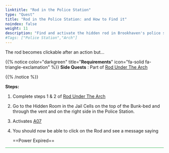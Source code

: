 ```yaml
---
linktitle: "Rod in the Police Station"
type: "Quest"
title: "Rod in the Police Station: and How to Find it"
noindex: false
weight: 11
description: "Find and activate the hidden rod in Brookhaven's police station. Follow this guide to reveal secrets and complete the steps."
#Tags: ["Police Station","Arch"]
---
```


The rod becomes clickable after an action but...

{{% notice color="darkgreen" title="**Requirements**" icon="fa-solid fa-triangle-exclamation"  %}}
**Side Quests** : Part of [Rod Under The Arch](/lore/special_tools/rod_under_arch)

{{% /notice %}}


**Steps:**

1. Complete steps 1 & 2 of [Rod Under The Arch](/lore/special_tools/rod_under_arch)
2. Go to the Hidden Room in the Jail Cells on the top of the Bunk-bed and through the vent and on the right side in the Police Station.
  1. Activates [A07](/casebook/light_panel#a07)
3. You should now be able to click on the Rod and see a message saying

	==Power Expired==

<hr style="background-color: #28b44c" size=8>
